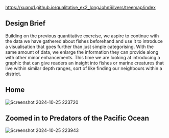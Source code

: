 https://xuanx1.github.io/qualitative_ex2_longJohnSilvers/treemap/index

## Design Brief
Building on the previous quantitative exercise, we aspire to continue with the data we have gathered about fishes beforehand and use it to introduce a visualisation that goes further than just simple categorising. With the same amount of data, we enlarge the information they can provide along with other minor enhancements. This time we are looking at introducing a graphic that can give readers an insight into fishes or marine creatures that live within similar depth ranges, sort of like finding our neighbours within a district.

## Home
![Screenshot 2024-10-25 223720](https://github.com/user-attachments/assets/9fb08392-0212-44b5-9156-ae57acd2ce6e)

## Zoomed in to Predators of the Pacific Ocean
![Screenshot 2024-10-25 223943](https://github.com/user-attachments/assets/cbf2aca9-f2b1-4001-98cb-5c3d468010b6)


